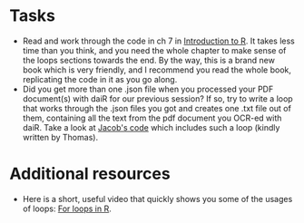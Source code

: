 # Tasks

- Read and work through the code in ch 7 in [Introduction to R](https://intro2r.com/prog_r.html). It takes less time than you think, and you need the whole chapter to make sense of the loops sections towards the end. By the way, this is a brand new book which is very friendly, and I recommend you read the whole book, replicating the code in it as you go along.
- Did you get more than one .json file when you processed your PDF document(s) with daiR for our previous session? If so, try to write a loop that works through the .json files you got and creates one .txt file out of them, containing all the text from the pdf document you OCR-ed with daiR. Take a look at [Jacob's code](/jacobs_kode.R) which includes such a loop (kindly written by Thomas).

# Additional resources
- Here is a short, useful video that quickly shows you some of the usages of loops: [For loops in R](https://www.youtube.com/watch?v=h987LWDvqlQ). 
